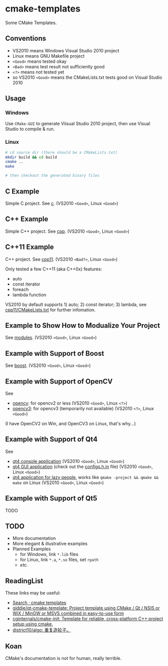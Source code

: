 # cmake-templates

Some CMake Templates.

## Conventions

- VS2010 means Windows Visual Studio 2010 project
- Linux means GNU Makefile project
- `<Good>` means tested okay
- `<Bad>` means test result not sufficiently good
- `<?>` means not tested yet
- so VS2010 `<Good>` means the CMakeLists.txt tests good on Visual Studio 2010

## Usage

### Windows

Use `CMake-GUI` to generate Viisual Studio 2010 project, then use Visual Studio to compile & run.

### Linux

```bash
# cd source dir (there should be a CMakeLists.txt)
mkdir build && cd build
cmake ..
make

# then checkout the generated binary files
```

## C Example

Simple C project. See [c](c). (VS2010 `<Good>`, Linux `<Good>`)

## C++ Example

Simple C++ project. See [cpp](cpp). (VS2010 `<Good>`, Linux `<Good>`)

## C++11 Example

C++ project. See [cpp11](cpp11). (VS2010 `<Bad?>`, Linux `<Good>`)

Only tested a few C++11 (aka C++0x) features:

  - auto
  - const iterator
  - foreach
  - lambda function

VS2010 by default supports 1) auto; 2) const iterator; 3) lambda,
see [cpp11/CMakeLists.txt](cpp11/CMakeLists.txt) for further infomation.

## Example to Show How to Modualize Your Project

See [modules](modules). (VS2010 `<Good>`, Linux `<Good>`)

## Example with Support of Boost

See [boost](boost). (VS2010 `<Good>`, Linux `<Good>`)

## Example with Support of OpenCV

See

  - [opencv](opencv): for opencv2 or less (VS2010 `<Good>`, Linux `<?>`)
  - [opencv3](opencv3): for opencv3 (temporarily not available) (VS2010 `<?>`, Linux `<Good>`)

(I have OpenCV2 on Win, and OpenCV3 on Linux, that's why...)

## Example with Support of Qt4

See

  - [qt4 console application](qt4-console) (VS2010 `<Good>`, Linux `<Good>`)
  - [qt4 GUI application](qt4-gui) (check out the [configs.h.in](qt4-gui/configs.h.in) file) (VS2010 `<Good>`, Linux `<Good>`)
  - [qt4 application for lazy people](qt4-project), works like `qmake -project && qmake && make` on Linux (VS2010 `<Good>`, Linux `<Good>`)

## Example with Support of Qt5

TODO

## TODO

-   More documentation
-   More elegant & illustrative examples
-   Planned Examples
    + for Windows, link `*.lib` files
    + for Linux, link `*.a`, `*.so` files, set `rpath`
    + *etc.*

## ReadingList

These links may be useful:

  - [Search · cmake templates](https://github.com/search?utf8=%E2%9C%93&q=cmake+templates)
  - [giddie/qt-cmake-template: Project template using CMake / Qt / NSIS or WiX / MinGW or MSVS combined in easy-to-use form](https://github.com/giddie/qt-cmake-template)
  - [cginternals/cmake-init: Template for reliable, cross-platform C++ project setup using cmake.](https://github.com/cginternals/cmake-init)
  - [district10/algo: 重复造轮子。](https://github.com/district10/algo)

## Koan

CMake's documentation is not for human, really terrible.
